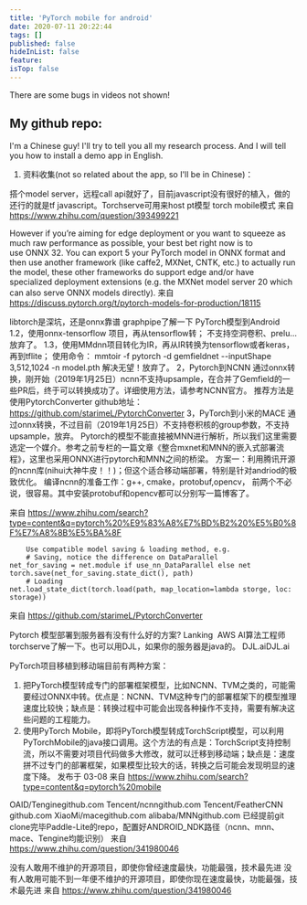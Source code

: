 ```yaml
---
title: 'PyTorch mobile for android'
date: 2020-07-11 20:22:44
tags: []
published: false
hideInList: false
feature: 
isTop: false
---
```

There are some bugs in videos not shown!
## My github repo:


I'm a Chinese guy! I'll try to tell you all my research process. And I will tell you how to install a demo app in English.

1. 资料收集(not so related about the app, so I'll be in Chinese)：

搭个model server，远程call api就好了，目前javascript没有很好的植入，做的还行的就是tf javascript。Torchserve可用来host pt模型
torch mobile模式
来自 <https://www.zhihu.com/question/393499221> 

However if you’re aiming for edge deployment or you want to squeeze as much raw performance as possible, your best bet right now is to use ONNX 32. You can export 5 your PyTorch model in ONNX format and then use another framework (like caffe2, MXNet, CNTK, etc.) to actually run the model, these other frameworks do support edge and/or have specialized deployment extensions (e.g. the MXNet model server 20 which can also serve ONNX models directly).
来自 <https://discuss.pytorch.org/t/pytorch-models-for-production/18115> 

libtorch是深坑，还是onnx靠谱
graphpipe了解一下
PyTorch模型到Android
1.2，使用onnx-tensorflow 项目，再从tensorflow转；
不支持空洞卷积、prelu...放弃了。
1.3，使用MMdnn项目转化为IR，再从IR转换为tensorflow或者keras，再到tflite；
使用命令：
mmtoir -f pytorch -d gemfieldnet --inputShape 3,512,1024 -n model.pth
解决无望！放弃了。
2，Pytorch到NCNN
通过onnx转换，刚开始（2019年1月25日）ncnn不支持upsample，在合并了Gemfield的一些PR后，终于可以转换成功了。详细使用方法，请参考NCNN官方。
推荐方法是使用PytorchConverter github地址：https://github.com/starimeL/PytorchConverter
3，PyTorch到小米的MACE
通过onnx转换，不过目前（2019年1月25日）不支持卷积核的group参数，不支持upsample，放弃。
Pytorch的模型不能直接被MNN进行解析，所以我们这里需要选定一个媒介。参考之前专栏的一篇文章《整合mxnet和MNN的嵌入式部署流程》，这里也采用ONNX进行pytorch和MNN之间的桥梁。
方案一：利用腾讯开源的ncnn库(nihui大神牛皮！！)；但这个适合移动端部署，特别是针对andriod的极致优化。
编译ncnn的准备工作：g++, cmake，protobuf,opencv，
前两个不必说，很容易。其中安装protobuf和opencv都可以分别写一篇博客了。

来自 <https://www.zhihu.com/search?type=content&q=pytorch%20%E9%83%A8%E7%BD%B2%20%E5%B0%8F%E7%A8%8B%E5%BA%8F> 

```
	Use compatible model saving & loading method, e.g.
	# Saving, notice the difference on DataParallel
net_for_saving = net.module if use_nn_DataParallel else net
torch.save(net_for_saving.state_dict(), path)
	# Loading
net.load_state_dict(torch.load(path, map_location=lambda storge, loc: storage))
```
来自 <https://github.com/starimeL/PytorchConverter> 

Pytorch 模型部署到服务器有没有什么好的方案?
Lanking
​
AWS AI算法工程师
torchserve了解一下。也可以用DJL，如果你的服务器是java的。
DJL.ai​DJL.ai

PyTorch项目移植到移动端目前有两种方案：
1. 把PyTorch模型转成专门的部署框架模型，比如NCNN、TVM之类的，可能需要经过ONNX中转。优点是：NCNN、TVM这种专门的部署框架下的模型推理速度比较快；缺点是：转换过程中可能会出现各种操作不支持，需要有解决这些问题的工程能力。
2. 使用PyTorch Mobile，即将PyTorch模型转成TorchScript模型，可以利用PyTorchMobile的java接口调用。这个方法的有点是：TorchScript支持控制流，所以不需要对项目代码做多大修改，就可以迁移到移动端；缺点是：速度拼不过专门的部署框架，如果模型比较大的话，转换之后可能会发现明显的速度下降。
发布于 03-08
来自 <https://www.zhihu.com/search?type=content&q=pytorch%20mobile> 

OAID/Tengine​github.com
Tencent/ncnn​github.com
Tencent/FeatherCNN​github.com
XiaoMi/mace​github.com
alibaba/MNN​github.com
已经提前git clone完毕Paddle-Lite的repo，配置好ANDROID_NDK路径（ncnn、mnn、mace、Tengine均能识别）
来自 <https://www.zhihu.com/question/341980046> 

没有人敢用不维护的开源项目，即使你曾经速度最快，功能最强，技术最先进
没有人敢用可能不到一年便不维护的开源项目，即使你现在速度最快，功能最强，技术最先进
来自 <https://www.zhihu.com/question/341980046> 